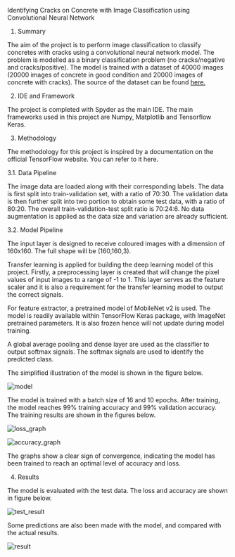 Identifying Cracks on Concrete with Image Classification using Convolutional Neural Network

1. Summary

The aim of the project is to perform image classification to classify concretes with cracks using a convolutional neural network model. The problem is modelled as a binary classification problem (no cracks/negative and cracks/positive). The model is trained with a dataset of 40000 images (20000 images of concrete in good condition and 20000 images of concrete with cracks). The source of the dataset can be found [here.](https://data.mendeley.com/datasets/5y9wdsg2zt/2)

2. IDE and Framework

The project is completed with Spyder as the main IDE. The main frameworks used in this project are Numpy, Matplotlib and Tensorflow Keras.

3. Methodology

The methodology for this project is inspired by a documentation on the official TensorFlow website. You can refer to it here.

3.1. Data Pipeline

The image data are loaded along with their corresponding labels. The data is first split into train-validation set, with a ratio of 70:30. The validation data is then further split into two portion to obtain some test data, with a ratio of 80:20. The overall train-validation-test split ratio is 70:24:6. No data augmentation is applied as the data size and variation are already sufficient.

3.2. Model Pipeline

The input layer is designed to receive coloured images with a dimension of 160x160. The full shape will be (160,160,3).

Transfer learning is applied for building the deep learning model of this project. Firstly, a preprocessing layer is created that will change the pixel values of input images to a range of -1 to 1. This layer serves as the feature scaler and it is also a requirement for the transfer learning model to output the correct signals.

For feature extractor, a pretrained model of MobileNet v2 is used. The model is readily available within TensorFlow Keras package, with ImageNet pretrained parameters. It is also frozen hence will not update during model training.

A global average pooling and dense layer are used as the classifier to output softmax signals. The softmax signals are used to identify the predicted class.

The simplified illustration of the model is shown in the figure below.

![model](https://user-images.githubusercontent.com/95268200/176706934-ddaab44b-9c70-43d1-b468-6650f89dad7b.png)


The model is trained with a batch size of 16 and 10 epochs. After training, the model reaches 99% training accuracy and 99% validation accuracy. The training results are shown in the figures below.

![loss_graph](https://user-images.githubusercontent.com/95268200/176467848-8f8ff1d0-369e-43a8-9e47-104970969a58.PNG)

![accuracy_graph](https://user-images.githubusercontent.com/95268200/176467926-3a96a02e-89d0-440d-ad9d-0cfef4255531.PNG)

The graphs show a clear sign of convergence, indicating the model has been trained to reach an optimal level of accuracy and loss.

4. Results

The model is evaluated with the test data. The loss and accuracy are shown in figure below.

![test_result](https://user-images.githubusercontent.com/95268200/176468218-48606a75-dcbc-41f6-a5aa-7edd633be7db.PNG)

Some predictions are also been made with the model, and compared with the actual results.

![result](https://user-images.githubusercontent.com/95268200/176468324-88f88993-0277-4761-b093-b9f92cfee0f0.png)
